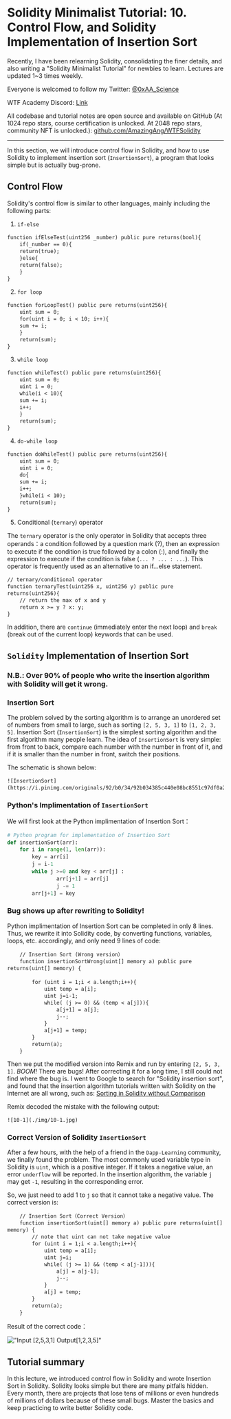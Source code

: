 # Solidity Minimalist Tutorial: 10. Control Flow, and Solidity Implementation of Insertion Sort

Recently, I have been relearning Solidity, consolidating the finer details, and also writing a "Solidity Minimalist Tutorial" for newbies to learn. Lectures are updated 1~3 times weekly. 

Everyone is welcomed to follow my Twitter: [@0xAA_Science](https://twitter.com/0xAA_Science)

WTF Academy Discord: [Link](https://discord.gg/5akcruXrsk)

All codebase and tutorial notes are open source and available on GitHub (At 1024 repo stars, course certification is unlocked. At 2048 repo stars, community NFT is unlocked.): [github.com/AmazingAng/WTFSolidity](https://github.com/AmazingAng/WTFSolidity)

-----

In this section, we will introduce control flow in Solidity, and how to use Solidity to implement insertion sort (`InsertionSort`), a program that looks simple but is actually bug-prone.

## Control Flow

Solidity's control flow is similar to other languages, mainly including the following parts:

1. `if-else`

```solidity
function ifElseTest(uint256 _number) public pure returns(bool){
    if(_number == 0){
	return(true);
    }else{
	return(false);
    }
}
```

2. `for loop`

```solidity
function forLoopTest() public pure returns(uint256){
    uint sum = 0;
    for(uint i = 0; i < 10; i++){
	sum += i;
    }
    return(sum);
}
```

3. `while loop`

```solidity
function whileTest() public pure returns(uint256){
    uint sum = 0;
    uint i = 0;
    while(i < 10){
	sum += i;
	i++;
    }
    return(sum);
}
```

4. `do-while loop`

```solidity
function doWhileTest() public pure returns(uint256){
    uint sum = 0;
    uint i = 0;
    do{
	sum += i;
	i++;
    }while(i < 10);
    return(sum);
}
```

5. Conditional (`ternary`) operator

The `ternary` operator is the only operator in Solidity that accepts three operands：a condition followed by a question mark (?), then an expression to execute if the condition is true followed by a colon (:), and finally the expression to execute if the condition is false (`... ? ... : ...`). This operator is frequently used as an alternative to an if...else statement.

```solidity
// ternary/conditional operator
function ternaryTest(uint256 x, uint256 y) public pure returns(uint256){
    // return the max of x and y
    return x >= y ? x: y; 
}
```

In addition, there are `continue` (immediately enter the next loop) and `break` (break out of the current loop) keywords that can be used.

## `Solidity` Implementation of Insertion Sort

### N.B.: Over 90% of people who write the insertion algorithm with Solidity will get it wrong.

### Insertion Sort

The problem solved by the sorting algorithm is to arrange an unordered set of numbers from small to large, such as sorting `[2, 5, 3, 1]` to `[1, 2, 3, 5]`. Insertion Sort (`InsertionSort`) is the simplest sorting algorithm and the first algorithm many people learn. The idea of `InsertionSort` is very simple: from front to back, compare each number with the number in front of it, and if it is smaller than the number in front, switch their positions. 

The schematic is shown below:

	![InsertionSort](https://i.pinimg.com/originals/92/b0/34/92b034385c440e08bc8551c97df0a2e3.gif)

### Python's Implimentation of `InsertionSort`

We will first look at the Python implimentation of Insertion Sort：

```python
# Python program for implementation of Insertion Sort
def insertionSort(arr):
	for i in range(1, len(arr)):
		key = arr[i]
		j = i-1
		while j >=0 and key < arr[j] :
				arr[j+1] = arr[j]
				j -= 1
		arr[j+1] = key
```

### Bug shows up after rewriting to Solidity! 

Python implimentation of Insertion Sort can be completed in only 8 lines. Thus, we rewrite it into Solidity code, by converting functions, variables, loops, etc. accordingly, and only need 9 lines of code:

``` solidity
    // Insertion Sort (Wrong version）
    function insertionSortWrong(uint[] memory a) public pure returns(uint[] memory) {
        
        for (uint i = 1;i < a.length;i++){
            uint temp = a[i];
            uint j=i-1;
            while( (j >= 0) && (temp < a[j])){
                a[j+1] = a[j];
                j--;
            }
            a[j+1] = temp;
        }
        return(a);
    }
```

Then we put the modified version into Remix and run by entering `[2, 5, 3, 1]`. *BOOM!* There are bugs! After correcting it for a long time, I still could not find where the bug is. I went to Google to search for "Solidity insertion sort", and found that the insertion algorithm tutorials written with Solidity on the Internet are all wrong, such as: [Sorting in Solidity without Comparison](https://medium.com/coinmonks/sorting-in-solidity-without-comparison-4eb47e04ff0d)

Remix decoded the mistake with the following output:

	![10-1](./img/10-1.jpg)

### Correct Version of Solidity `InsertionSort`

After a few hours, with the help of a friend in the `Dapp-Learning` community, we finally found the problem. The most commonly used variable type in Solidity is `uint`, which is a positive integer. If it takes a negative value, an error `underflow` will be reported. In the insertion algorithm, the variable `j` may get `-1`, resulting in the corresponding error.

So, we just need to add 1 to `j` so that it cannot take a negative value. The correct version is:

```solidity
    // Insertion Sort（Correct Version）
    function insertionSort(uint[] memory a) public pure returns(uint[] memory) {
        // note that uint can not take negative value
        for (uint i = 1;i < a.length;i++){
            uint temp = a[i];
            uint j=i;
            while( (j >= 1) && (temp < a[j-1])){
                a[j] = a[j-1];
                j--;
            }
            a[j] = temp;
        }
        return(a);
    }
```

Result of the correct code：

!["Input [2,5,3,1] Output[1,2,3,5]"](https://images.mirror-media.xyz/publication-images/S-i6rwCMeXoi8eNJ0fRdB.png?height=300&width=554)

## Tutorial summary

In this lecture, we introduced control flow in Solidity and wrote Insertion Sort in Solidity. Solidity looks simple but there are many pitfalls hidden. Every month, there are projects that lose tens of millions or even hundreds of millions of dollars because of these small bugs. Master the basics and keep practicing to write better Solidity code.





